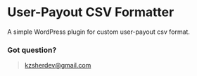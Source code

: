 # User-Payout CSV Formatter
A simple WordPress plugin for custom user-payout csv format.

### Got question?
> kzsherdev@gmail.com
